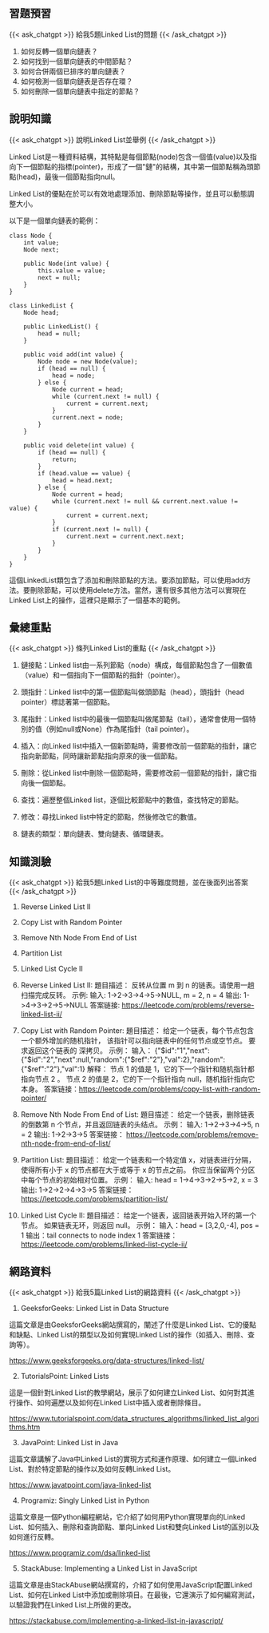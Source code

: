 ## 習題預習
{{< ask_chatgpt >}}
給我5題Linked List的問題
{{< /ask_chatgpt >}}



1. 如何反轉一個單向鏈表？
2. 如何找到一個單向鏈表的中間節點？
3. 如何合併兩個已排序的單向鏈表？
4. 如何檢測一個單向鏈表是否存在環？
5. 如何刪除一個單向鏈表中指定的節點？   

## 說明知識
{{< ask_chatgpt >}}
說明Linked List並舉例
{{< /ask_chatgpt >}}



Linked List是一種資料結構，其特點是每個節點(node)包含一個值(value)以及指向下一個節點的指標(pointer)，形成了一個"鏈"的結構，其中第一個節點稱為頭節點(head)，最後一個節點指向null。

Linked List的優點在於可以有效地處理添加、刪除節點等操作，並且可以動態調整大小。

以下是一個單向鏈表的範例：

```
class Node {
    int value;
    Node next;
  
    public Node(int value) {
        this.value = value;
        next = null;
    }
}

class LinkedList {
    Node head;
  
    public LinkedList() {
        head = null;
    }
  
    public void add(int value) {
        Node node = new Node(value);
        if (head == null) {
            head = node;
        } else {
            Node current = head;
            while (current.next != null) {
                current = current.next;
            }
            current.next = node;
        }
    }
  
    public void delete(int value) {
        if (head == null) {
            return; 
        }
        if (head.value == value) {
            head = head.next;
        } else {
            Node current = head;
            while (current.next != null && current.next.value != value) {
                current = current.next;
            }
            if (current.next != null) {
                current.next = current.next.next;
            }
        }
    }
}
```

這個LinkedList類包含了添加和刪除節點的方法。要添加節點，可以使用add方法。要刪除節點，可以使用delete方法。當然，還有很多其他方法可以實現在Linked List上的操作，這裡只是顯示了一個基本的範例。   

## 彙總重點
{{< ask_chatgpt >}}
條列Linked List的重點
{{< /ask_chatgpt >}}



1. 鏈接點：Linked list由一系列節點（node）構成，每個節點包含了一個數值（value）和一個指向下一個節點的指針（pointer）。

2. 頭指針：Linked list中的第一個節點叫做頭節點（head），頭指針（head pointer）標誌著第一個節點。

3. 尾指針：Linked list中的最後一個節點叫做尾節點（tail），通常會使用一個特別的值（例如null或None）作為尾指針（tail pointer）。

4. 插入：向Linked list中插入一個新節點時，需要修改前一個節點的指針，讓它指向新節點，同時讓新節點指向原來的後一個節點。

5. 刪除：從Linked list中刪除一個節點時，需要修改前一個節點的指針，讓它指向後一個節點。

6. 查找：遍歷整個Linked list，逐個比較節點中的數值，查找特定的節點。

7. 修改：尋找Linked list中特定的節點，然後修改它的數值。

8. 鏈表的類型：單向鏈表、雙向鏈表、循環鏈表。   

## 知識測驗
{{< ask_chatgpt >}}
給我5題Linked List的中等難度問題，並在後面列出答案
{{< /ask_chatgpt >}}



1. Reverse Linked List II
2. Copy List with Random Pointer
3. Remove Nth Node From End of List
4. Partition List
5. Linked List Cycle II

1. Reverse Linked List II:
題目描述： 反转从位置 m 到 n 的链表。请使用一趟扫描完成反转。
示例: 
输入: 1->2->3->4->5->NULL, m = 2, n = 4
输出: 1->4->3->2->5->NULL
答案链接: https://leetcode.com/problems/reverse-linked-list-ii/

2. Copy List with Random Pointer:
題目描述： 给定一个链表，每个节点包含一个额外增加的随机指针，
该指针可以指向链表中的任何节点或空节点。
要求返回这个链表的 深拷贝。 
示例：
输入：
{"$id":"1","next":{"$id":"2","next":null,"random":{"$ref":"2"},"val":2},"random":{"$ref":"2"},"val":1}
解释：
节点 1 的值是 1，它的下一个指针和随机指针都指向节点 2 。
节点 2 的值是 2，它的下一个指针指向 null，随机指针指向它本身。
答案链接：https://leetcode.com/problems/copy-list-with-random-pointer/

3. Remove Nth Node From End of List:
題目描述： 给定一个链表，删除链表的倒数第 n 个节点，并且返回链表的头结点。 
示例：
输入: 1->2->3->4->5, n = 2
输出: 1->2->3->5
答案链接： https://leetcode.com/problems/remove-nth-node-from-end-of-list/

4. Partition List:
題目描述： 给定一个链表和一个特定值 x，对链表进行分隔，
使得所有小于 x 的节点都在大于或等于 x 的节点之前。
你应当保留两个分区中每个节点的初始相对位置。
示例：
输入: head = 1->4->3->2->5->2, x = 3
输出: 1->2->2->4->3->5
答案链接： https://leetcode.com/problems/partition-list/

5. Linked List Cycle II:
題目描述： 给定一个链表，返回链表开始入环的第一个节点。 如果链表无环，则返回 null。
示例：
输入：head = [3,2,0,-4], pos = 1
输出：tail connects to node index 1
答案链接： https://leetcode.com/problems/linked-list-cycle-ii/   

## 網路資料
{{< ask_chatgpt >}}
給我5篇Linked List的網路資料
{{< /ask_chatgpt >}}



1. GeeksforGeeks: Linked List in Data Structure

這篇文章是由GeeksforGeeks網站撰寫的，闡述了什麼是Linked List、它的優點和缺點、Linked List的類型以及如何實現Linked List的操作（如插入、刪除、查詢等）。

https://www.geeksforgeeks.org/data-structures/linked-list/


2. TutorialsPoint: Linked Lists

這是一個針對Linked List的教學網站，展示了如何建立Linked List、如何對其進行操作、如何遍歷以及如何在Linked List中插入或者刪除條目。

https://www.tutorialspoint.com/data_structures_algorithms/linked_list_algorithms.htm


3. JavaPoint: Linked List in Java

這篇文章講解了Java中Linked List的實現方式和運作原理、如何建立一個Linked List、對於特定節點的操作以及如何反轉Linked List。

https://www.javatpoint.com/java-linked-list


4. Programiz: Singly Linked List in Python

這篇文章是一個Python編程網站，它介紹了如何用Python實現單向的Linked List、如何插入、刪除和查詢節點、單向Linked List和雙向Linked List的區別以及如何進行反轉。

https://www.programiz.com/dsa/linked-list


5. StackAbuse: Implementing a Linked List in JavaScript 

這篇文章是由StackAbuse網站撰寫的，介紹了如何使用JavaScript配置Linked List、如何在Linked List中添加或刪除項目。在最後，它還演示了如何編寫測試，以驗證我們在Linked List上所做的更改。

https://stackabuse.com/implementing-a-linked-list-in-javascript/   

